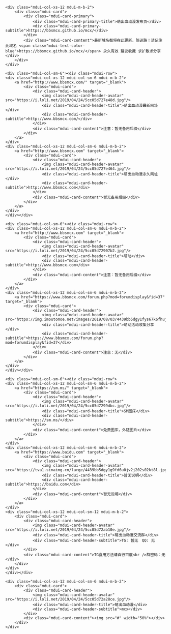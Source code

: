 
<html lang="zh-CN">
<head>
	<meta charset="utf-8">
	<meta name="viewport" content="width=device-width, initial-scale=1.0, maximum-scale=1.0, user-scalable=no" />
	<meta http-equiv="Cache-Control" content="no-transform" />
	<meta http-equiv="Cache-Control" content="no-siteapp" />
	<meta http-equiv="X-UA-Compatible" content="IE=Edge, chrome=1"/>
	<meta name="description" content="萌出血动漫最新地址发布页">
	<title>萌出血动漫 - 最新地址发布页</title>
	<link rel="icon" href="https://bbsmcx.github.io/mcx//favicon.ico" />
	<link href="https://cdnjs.cloudflare.com/ajax/libs/mdui/0.4.2/css/mdui.min.css" rel="stylesheet">
	<!-- HTML5 shim and Respond.js IE8 support of HTML5 elements and media queries -->
	<!--[if lt IE 9]>
		<script src="https://oss.maxcdn.com/libs/html5shiv/3.7.0/html5shiv.js"></script>
		<script src="https://oss.maxcdn.com/libs/respond.js/1.3.0/respond.min.js"></script>
	<![endif]-->
	<style>a{text-decoration:none}</style>
	<!-- Global site tag (gtag.js) - Google Analytics -->
	<script async src="https://www.googletagmanager.com/gtag/js?id=G-FM6ENQPSV2"></script>
	<script>
		window.dataLayer = window.dataLayer || [];
		function gtag(){dataLayer.push(arguments);}
		gtag('js', new Date());
		gtag('config', 'G-FM6ENQPSV2');
	</script>
</head>
<body class="mdui-theme-primary-black mdui-theme-accent-pink">

<div class="mdui-container mdui-m-t-2">
<div class="mdui-row">

	<div class="mdui-col-xs-12 mdui-m-b-2">
		<div class="mdui-card">
			<div class="mdui-card-primary">
				<div class="mdui-card-primary-title">萌出血动漫发布页</div>
				<div class="mdui-card-primary-subtitle">https://bbsmcx.github.io/mcx/</div>
			</div>
			<div class="mdui-card-content">最新域名都将在此更新，防迷路！请记住此域名 <span class="mdui-text-color-blue">https://bbsmcx.github.io/mcx/</span> 永久有效 建议收藏 求扩散求分享</div>
		</div>
	</div>

	<div class="mdui-col-sm-6"><div class="mdui-row">
	<div class="mdui-col-xs-12 mdui-col-sm-6 mdui-m-b-2">
		<a href="http://www.bbsmcx.com/" target="_blank">
			<div class="mdui-card">
				<div class="mdui-card-header">
					<img class="mdui-card-header-avatar" src="https://i.loli.net/2019/04/24/5cc05d727e48d.jpg"/>
					<div class="mdui-card-header-title">萌出血动漫最新网址</div>
					<div class="mdui-card-header-subtitle">http://www.bbsmcx.com/</div>
				</div>
				<div class="mdui-card-content">注意：暂无备用后缀</div>
			</div>
		</a>
	</div>
	<div class="mdui-col-xs-12 mdui-col-sm-6 mdui-m-b-2">
		<a href="http://www.bbsmcx.com" target="_blank">
			<div class="mdui-card">
				<div class="mdui-card-header">
					<img class="mdui-card-header-avatar" src="https://i.loli.net/2019/04/24/5cc05d727e464.jpg"/>
					<div class="mdui-card-header-title">萌出血动漫永久网址</div>
					<div class="mdui-card-header-subtitle">http://www.bbsmcx.com</div>
				</div>
				<div class="mdui-card-content">暂无备用后缀</div>
			</div>
		</a>
	</div>
	</div></div>

	<div class="mdui-col-sm-6"><div class="mdui-row">
	<div class="mdui-col-xs-12 mdui-col-sm-6 mdui-m-b-2">
		<a href="http://www.bbsmcx.com" target="_blank">
			<div class="mdui-card">
				<div class="mdui-card-header">
					<img class="mdui-card-header-avatar" src="https://i.loli.net/2019/04/24/5cc05d72907b2.jpg"/>
					<div class="mdui-card-header-title">萌动</div>
					<div class="mdui-card-header-subtitle">http://www.bbsmcx.com</div>
				</div>
				<div class="mdui-card-content">注意：暂无备用后缀</div>
			</div>
		</a>
	</div>
	<div class="mdui-col-xs-12 mdui-col-sm-6 mdui-m-b-2">
		<a href="https://www.bbsmcx.com/forum.php?mod=forumdisplay&fid=37" target="_blank">
			<div class="mdui-card">
				<div class="mdui-card-header">
					<img class="mdui-card-header-avatar" src="https://img.imoutomoe.net/images/2019/08/03/4439bb5dgy1fys67k6fhuj201n01nq2s.jpg"/>
					<div class="mdui-card-header-title">萌动活动收集分享</div>
					<div class="mdui-card-header-subtitle">https://www.bbsmcx.com/forum.php?mod=forumdisplay&fid=37</div>
				</div>
				<div class="mdui-card-content">注意：无</div>
			</div>
		</a>
	</div>
	</div></div>

	<div class="mdui-col-sm-6"><div class="mdui-row">
	<div class="mdui-col-xs-12 mdui-col-sm-6 mdui-m-b-2">
		<a href="https://sm.ms/" target="_blank">
			<div class="mdui-card">
				<div class="mdui-card-header">
					<img class="mdui-card-header-avatar" src="https://i.loli.net/2019/04/24/5cc05d7299dbc.jpg"/>
					<div class="mdui-card-header-title">SM图床</div>
					<div class="mdui-card-header-subtitle">https://sm.ms/</div>
				</div>
				<div class="mdui-card-content">免费图床，外链图片</div>
			</div>
		</a>
	</div>
	<div class="mdui-col-xs-12 mdui-col-sm-6 mdui-m-b-2">
		<a href="https://www.baidu.com" target="_blank">
			<div class="mdui-card">
				<div class="mdui-card-header">
					<img class="mdui-card-header-avatar" src="https://tva1.sinaimg.cn/large/4439bb5dgy1g9fd6u0jv2j202s02kt8l.jpg"/>
					<div class="mdui-card-header-title">暂无说明</div>
					<div class="mdui-card-header-subtitle">https://baidu.com</div>
				</div>
				<div class="mdui-card-content">暂无说明</div>
			</div>
		</a>
	</div>
	<div class="mdui-col-xs-12 mdui-col-sm-12 mdui-m-b-2">
		<div class="mdui-card">
			<div class="mdui-card-header">
				<img class="mdui-card-header-avatar" src="https://i.loli.net/2019/04/24/5cc05d72ab10e.jpg"/>
				<div class="mdui-card-header-title">萌出血动漫交流群</div>
				<div class="mdui-card-header-subtitle">TG: 暂无　QQ: 无</div>
			</div>
			<div class="mdui-card-content">TG食用方法请自行百度<br />群密码：无</div>
		</div>
	</div>
	</div></div>

	<div class="mdui-col-xs-12 mdui-col-sm-6 mdui-m-b-2">
		<div class="mdui-card">
			<div class="mdui-card-header">
				<img class="mdui-card-header-avatar" src="https://i.loli.net/2019/04/24/5cc05d72a28ce.jpg"/>
				<div class="mdui-card-header-title">萌出血动漫</div>
				<div class="mdui-card-header-subtitle">mcx</div>
			</div>
			<div class="mdui-card-content"><img src="#" width="50%"></div>
		</div>
	</div>

</div>
</div>

</body>
</html>
